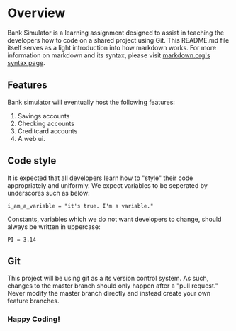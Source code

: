 # Overview
Bank Simulator is a learning assignment designed to assist in teaching the developers how to code on a shared project using Git. This README.md file itself serves as a light introduction into how markdown works. For more information on markdown and its syntax, please visit [markdown.org's syntax page](https://www.markdownguide.org/basic-syntax).

## Features

Bank simulator will eventually host the following features:

1. Savings accounts
1. Checking accounts
1. Creditcard accounts
1. A web ui.

## Code style

It is expected that all developers learn how to "style" their code appropriately and uniformly. We expect variables to be seperated by underscores such as below:

	i_am_a_variable = "it's true. I'm a variable."

Constants, variables which we do not want developers to change, should always be written in uppercase:

	PI = 3.14

## Git

This project will be using git as a its version control system. As such, changes to the master branch should only happen after a "pull request." Never modify the master branch directly and instead create your own feature branches.

### Happy Coding!

